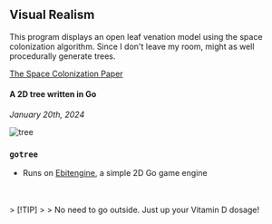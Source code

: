 ## Visual Realism

This program displays an open leaf venation model using the space colonization algorithm. Since I don't leave my room, might as well procedurally generate trees.

[The Space Colonization Paper](http://algorithmicbotany.org/papers/colonization.egwnp2007.large.pdf)

#### A 2D tree written in Go
*January 20th, 2024*

![tree](https://github.com/friendlymatthew/nature/assets/38759997/7acd5af8-6967-41f9-be9d-8798d78af8b7)



### `gotree`
- Runs on [Ebitengine](https://github.com/hajimehoshi/ebiten), a simple 2D Go game engine

<br>
<br>
> [!TIP]
> 
> No need to go outside. Just up your Vitamin D dosage! 
